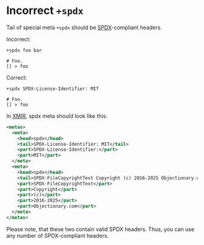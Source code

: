 # Incorrect `+spdx`

Tail of special meta `+spdx` should be [SPDX]-compliant headers.

Incorrect:

```eo
+spdx foo bar

# Foo.
[] > foo
```

Correct:

```eo
+spdx SPDX-License-Identifier: MIT

# Foo.
[] > foo
```

In [XMIR], spdx meta should look like this:

```xml
<metas>
  <meta>
    <head>spdx</head>
    <tail>SPDX-License-Identifier: MIT</tail>
    <part>SPDX-License-Identifier:</part>
    <part>MIT</part>
  </meta>
  <meta>
    <head>spdx</head>
    <tail>SPDX-FileCopyrightText Copyright (c) 2016-2025 Objectionary.com</tail>
    <part>SPDX-FileCopyrightText</part>
    <part>Copyright</part>
    <part>(c)</part>
    <part>2016-2025</part>
    <part>Objectionary.com</part>
  </meta>
</metas>
```

Please note, that these two contain valid SPDX headers. Thus, you can use any
number of SPDX-compliant headers.

[SPDX]: https://en.wikipedia.org/wiki/Software_Package_Data_Exchange
[XMIR]: https://news.eolang.org/2022-11-25-xmir-guide.html
